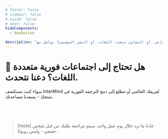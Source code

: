 ```yaml
---
# footer: false
# sidebar: false
# aside: false
# next: false
hideComponents:
  - NavButton

description: "هل لديك أسئلة حول الترجمة الفورية للاجتماعات بالذكاء الاصطناعي، أو التعاون متعدد اللغات، أو النشر المؤسسي؟ تواصل مع InterMind لمناقشة حالة الاستخدام الخاصة بك، أو التكامل، أو تدريب فريقك."
---
```


# 🤝 هل تحتاج إلى اجتماعات فورية متعددة اللغات؟ دعنا نتحدث.

سواء كنت تستكشف InterMind لفريقك العالمي أو تتطلع إلى دمج الترجمة الفورية في منتجك - يسعدنا مساعدتك.

<br>

<ContactFormModalNav  
  formStyle="margin: 1rem auto;"  
  categoryLabel="عن ماذا تريد أن تتحدث؟"  
  categoryPlaceholderText="اختر موضوعك..."  
  messageLabel="الرسالة (اختياري)"  
  messagePlaceholderText="يمكنك إضافة حالة الاستخدام، والجدول الزمني، أو أي شيء آخر ترغب في مشاركته."  
  buttonText="تواصل مع فريقنا"  
  :services="[
    'أريد استكشاف حالات الاستخدام لفريقي',
    'أود طلب عرض توضيحي',
    'أبحث عن خيارات النشر للمؤسسات',
    'لدي أسئلة حول الأسعار أو المميزات',
    'شيء آخر'
  ]"
/>

<br>

> [!note] عادةً ما نرد خلال يوم عمل واحد. سيتم مراجعة طلبك من قبل شخص حقيقي - وليس روبوتًا.